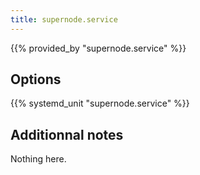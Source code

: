 ```yaml
---
title: supernode.service
---
```


{{% provided_by "supernode.service" %}}

## Options

{{% systemd_unit "supernode.service" %}}

## Additionnal notes

Nothing here.